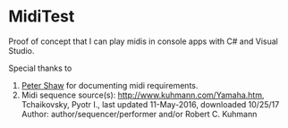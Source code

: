 # MidiTest
Proof of concept that I can play midis in console apps with C# and Visual Studio.

Special thanks to 
1) [Peter Shaw](http://www.codeguru.com/columns/dotnet/making-music-with-midi-and-c.html) for documenting midi requirements.
2) Midi sequence source(s): http://www.kuhmann.com/Yamaha.htm, Tchaikovsky, Pyotr I., last updated 11-May-2016, downloaded 10/25/17
Author: author/sequencer/performer and/or Robert C. Kuhmann